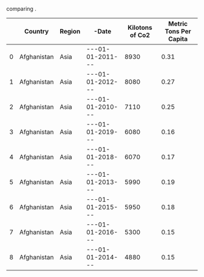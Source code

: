 comparing .

|   | Country     | Region | -Date            | Kilotons of Co2 | Metric Tons Per Capita |
| - | ----------- | ------ | ---------------- | --------------- | ---------------------- |
| 0 | Afghanistan | Asia   | ---01-01-2011--- | 8930            | 0.31                   |
| 1 | Afghanistan | Asia   | ---01-01-2012--- | 8080            | 0.27                   |
| 2 | Afghanistan | Asia   | ---01-01-2010--- | 7110            | 0.25                   |
| 3 | Afghanistan | Asia   | ---01-01-2019--- | 6080            | 0.16                   |
| 4 | Afghanistan | Asia   | ---01-01-2018--- | 6070            | 0.17                   |
| 5 | Afghanistan | Asia   | ---01-01-2013--- | 5990            | 0.19                   |
| 6 | Afghanistan | Asia   | ---01-01-2015--- | 5950            | 0.18                   |
| 7 | Afghanistan | Asia   | ---01-01-2016--- | 5300            | 0.15                   |
| 8 | Afghanistan | Asia   | ---01-01-2014--- | 4880            | 0.15                   |
